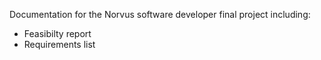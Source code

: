  Documentation for the Norvus software developer final project including:
 
* Feasibilty report
* Requirements list
